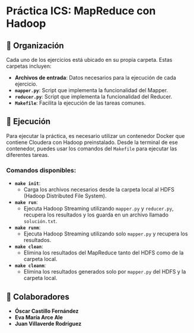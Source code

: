 # Práctica ICS: MapReduce con Hadoop

## 📂 Organización

Cada uno de los ejercicios está ubicado en su propia carpeta. Estas carpetas incluyen:
- **Archivos de entrada**: Datos necesarios para la ejecución de cada ejercicio.
- **`mapper.py`**: Script que implementa la funcionalidad del Mapper.
- **`reducer.py`**: Script que implementa la funcionalidad del Reducer.
- **`Makefile`**: Facilita la ejecución de las tareas comunes.

## 🚀 Ejecución

Para ejecutar la práctica, es necesario utilizar un contenedor Docker que contiene Cloudera con Hadoop preinstalado. Desde la terminal de ese contenedor, puedes usar los comandos del `Makefile` para ejecutar las diferentes tareas.

### Comandos disponibles:
- **`make init`**: 
  - Carga los archivos necesarios desde la carpeta local al HDFS (Hadoop Distributed File System).
- **`make run`**: 
  - Ejecuta Hadoop Streaming utilizando `mapper.py` y `reducer.py`, recupera los resultados y los guarda en un archivo llamado `solución.txt`.
- **`make runm`**: 
  - Ejecuta Hadoop Streaming utilizando solo `mapper.py` y recupera los resultados.
- **`make clean`**: 
  - Elimina los resultados del MapReduce tanto del HDFS como de la carpeta local.
- **`make cleanm`**: 
  - Elimina los resultados generados solo por `mapper.py` del HDFS y la carpeta local.

## 👥 Colaboradores

- **Óscar Castillo Fernández**  
- **Eva María Arce Ale**  
- **Juan Villaverde Rodríguez**
